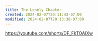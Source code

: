 ```yaml
---
title: The Lonely Chapter
created: 2024-02-07T20:11:43-07:00
modified: 2024-02-07T20:13:38-07:00
---
```


https://youtube.com/shorts/DF_FkTOAIXw
